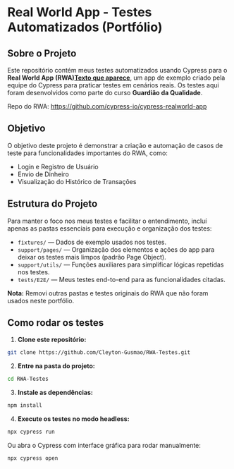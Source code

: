# Real World App - Testes Automatizados (Portfólio)

## Sobre o Projeto

Este repositório contém meus testes automatizados usando Cypress para o **Real World App (RWA)[Texto que aparece](URL-do-link)**, um app de exemplo criado pela equipe do Cypress para praticar testes em cenários reais. Os testes aqui foram desenvolvidos como parte do curso **Guardião da Qualidade**.

Repo do RWA: https://github.com/cypress-io/cypress-realworld-app


## Objetivo

O objetivo deste projeto é demonstrar a criação e automação de casos de teste para funcionalidades importantes do RWA, como:

- Login e Registro de Usuário  
- Envio de Dinheiro  
- Visualização do Histórico de Transações  

## Estrutura do Projeto

Para manter o foco nos meus testes e facilitar o entendimento, incluí apenas as pastas essenciais para execução e organização dos testes:

- `fixtures/` — Dados de exemplo usados nos testes.  
- `support/pages/` — Organização dos elementos e ações do app para deixar os testes mais limpos (padrão Page Object).  
- `support/utils/` — Funções auxiliares para simplificar lógicas repetidas nos testes.  
- `tests/E2E/` — Meus testes end-to-end para as funcionalidades citadas.

**Nota:** Removi outras pastas e testes originais do RWA que não foram usados neste portfólio.

## Como rodar os testes

1. **Clone este repositório:**

```bash
git clone https://github.com/Cleyton-Gusmao/RWA-Testes.git
```

2. **Entre na pasta do projeto:**

```bash
cd RWA-Testes
```

3. **Instale as dependências:**

```bash
npm install
```

4. **Execute os testes no modo headless:**

```bash
npx cypress run
```

Ou abra o Cypress com interface gráfica para rodar manualmente:

```bash
npx cypress open
```
